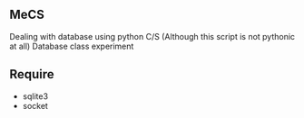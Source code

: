 ## MeCS

Dealing with database using python C/S (Although this script is not pythonic at all)
Database class experiment

## Require

- sqlite3
- socket
